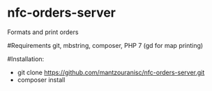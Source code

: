 # nfc-orders-server

Formats and print orders

#Requirements
git, mbstring, composer, PHP 7 (gd for map printing)

#Installation:
 - git clone https://github.com/mantzouranisc/nfc-orders-server.git
 - composer install